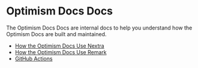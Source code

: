 # Optimism Docs Docs

The Optimism Docs Docs are internal docs to help you understand how the Optimism Docs are built and maintained.

- [How the Optimism Docs Use Nextra](./nextra.md)
- [How the Optimism Docs Use Remark](./remark.md)
- [GitHub Actions](./actions.md)
